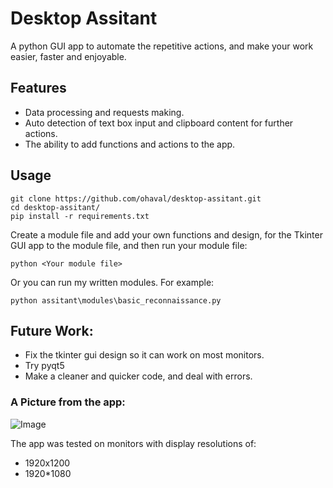 # Desktop Assitant

A python GUI app to automate the repetitive actions, and make your work easier, faster
and enjoyable.

## Features

- Data processing and requests making.  
- Auto detection of text box input and clipboard content for further actions.
- The ability to add functions and actions to the app.

## Usage

```
git clone https://github.com/ohaval/desktop-assitant.git
cd desktop-assitant/
pip install -r requirements.txt
```

Create a module file and add your own functions and design, for the Tkinter GUI app to the module file, 
and then run your module file:

```
python <Your module file>
```
Or you can run my written modules. For example:
```
python assitant\modules\basic_reconnaissance.py
```

## Future Work:
- Fix the tkinter gui design so it can work on most monitors.
- Try pyqt5
- Make a cleaner and quicker code, and deal with errors.

### A Picture from the app:

![Image](../master/pic_from_the_app.jpg?raw=true)


The app was tested on monitors with display resolutions of:
* 1920x1200
* 1920*1080